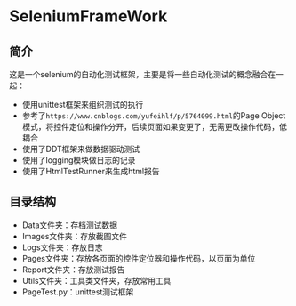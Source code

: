 # SeleniumFrameWork
## 简介
这是一个selenium的自动化测试框架，主要是将一些自动化测试的概念融合在一起：
* 使用unittest框架来组织测试的执行
* 参考了`https://www.cnblogs.com/yufeihlf/p/5764099.html`的Page Object模式，将控件定位和操作分开，后续页面如果变更了，无需更改操作代码，低耦合
* 使用了DDT框架来做数据驱动测试
* 使用了logging模块做日志的记录
* 使用了HtmlTestRunner来生成html报告

## 目录结构
* Data文件夹：存档测试数据
* Images文件夹：存放截图文件
* Logs文件夹：存放日志
* Pages文件夹：存放各页面的控件定位器和操作代码，以页面为单位
* Report文件夹：存放测试报告
* Utils文件夹：工具类文件夹，存放常用工具
* PageTest.py：unittest测试框架
